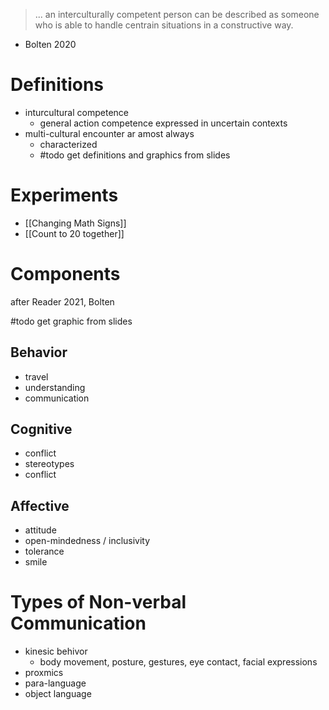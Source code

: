 > ... an interculturally competent person can be described as someone who is able to handle centrain situations in a constructive way.
- Bolten 2020

# Definitions
- inturcultural competence
	- general action competence expressed in uncertain contexts
- multi-cultural encounter ar amost always 
	- characterized
	- #todo get definitions and graphics from slides

# Experiments
- [[Changing Math Signs]]
- [[Count to 20 together]]

# Components
after Reader 2021, Bolten

#todo get graphic from slides
## Behavior
- travel
- understanding
- communication

## Cognitive
- conflict
- stereotypes
- conflict

## Affective
- attitude
- open-mindedness / inclusivity
- tolerance
- smile

# Types of Non-verbal Communication
- kinesic behivor
	- body movement, posture, gestures, eye contact, facial expressions
- proxmics
- para-language
- object language